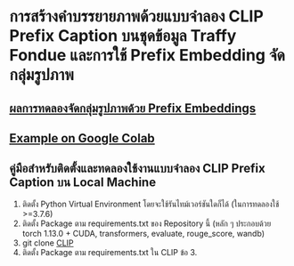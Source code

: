 # การสร้างคำบรรยายภาพด้วยแบบจำลอง CLIP Prefix Caption บนชุดข้อมูล Traffy Fondue และการใช้ Prefix Embedding จัดกลุ่มรูปภาพ
## [ผลการทดลองจัดกลุ่มรูปภาพด้วย Prefix Embeddings](https://wandb.ai/sahaz/prefix_embed_traffyV4/reports/Weave-traffyv8-22-11-25-14-15-18---VmlldzozMDMzNDMy?accessToken=7pmmkulcigofd0acltil0zqv5rney73yowlvbra5ro70uabzzm0r53hh1y8dqu4v)
## [Example on Google Colab](https://colab.research.google.com/drive/1k87uXkK9Zz5wwxOsNpZ3d0o48v6vaMaP?usp=sharing)

## คู่มือสำหรับติดตั้งและทดลองใช้งานแบบจำลอง CLIP Prefix Caption บน Local Machine
1. ติดตั้ง Python Virtual Environment โดยจะใช้รันไทม์เวอร์ชันใดก็ได้ (ในการทดลองใช้ >=3.7.6)
2. ติดตั้ง Package ตาม requirements.txt ของ Repository นี้ (หลัก ๆ ประกอบด้วย torch 1.13.0 + CUDA, transformers, evaluate, rouge_score, wandb)
3. git clone [CLIP](https://github.com/openai/CLIP)
4. ติดตั้ง Package ตาม requirements.txt ใน CLIP ข้อ 3.
